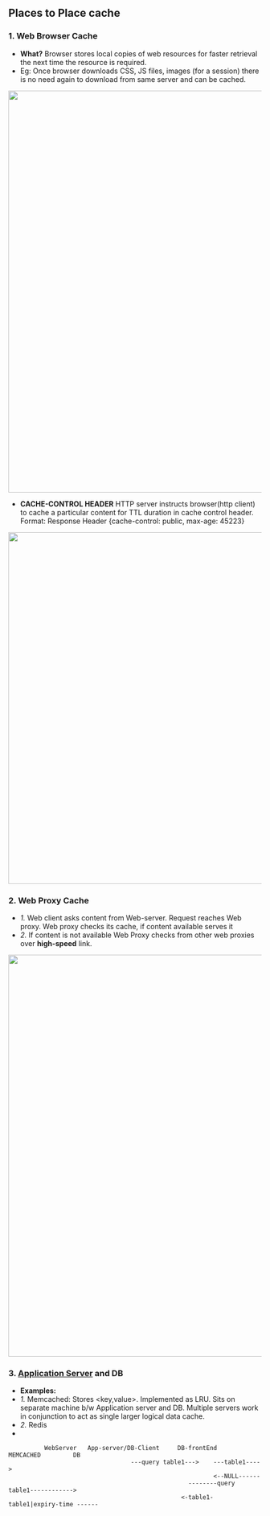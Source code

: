 ## Places to Place cache

### 1. Web Browser Cache
- **What?** Browser stores local copies of web resources for faster retrieval the next time the resource is required.
 - Eg: Once browser downloads CSS, JS files, images (for a session) there is no need again to download from same server and can be cached.
<img src="https://i.ibb.co/svd6H2Z/werb-browser-cache.png" width="800" />

- **CACHE-CONTROL HEADER** HTTP server instructs browser(http client) to cache a particular content for TTL duration in cache control header. Format: Response Header {cache-control: public, max-age: 45223}

<img src="https://www.imperva.com/learn/wp-content/uploads/sites/13/2019/01/response-headers.jpg.webp" width="700" />

### 2. Web Proxy Cache
- *1.* Web client asks content from Web-server. Request reaches Web proxy. Web proxy checks its cache, if content available serves it
- *2.* If content is not available Web Proxy checks from other web proxies over **high-speed** link.
<img src="https://i.ibb.co/Kz5Nsx2/distributed-webproxy-cache.png" width="800" />

### 3. [Application Server](https://github.com/amitkumar50/Code-examples/blob/master/networking/OSI-Layers/Layer5/ApplicationServer_WebServer.md) and DB
- **Examples:** 
 - *1.* Memcached: Stores <key,value>. Implemented as LRU.  Sits on separate machine b/w Application server and DB. Multiple servers work in conjunction to act as single larger logical data cache. 
 - *2.* Redis
- 
```
          WebServer   App-server/DB-Client     DB-frontEnd          MEMCACHED         DB
                                  ---query table1--->    ---table1---->
                                                         <--NULL------
                                                  --------query table1------------>
                                                <-table1-    table1|expiry-time ------
```
